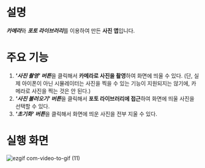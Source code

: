 # 설명
***카메라***와 ***포토 라이브러리***를 이용하여 만든 **사진 앱**입니다.

# 주요 기능
1. ***'사진 촬영' 버튼***을 클릭해서 **카메라로 사진을 촬영**하여 화면에 띄울 수 있다. (단, 실제 아이폰이 아닌 시뮬레이터는 사진을 찍을 수 있는 기능이 지원되지는 않기에, 카메라로 사진을 찍는 것은 안 된다.)
2. ***'사진 불러오기' 버튼***을 클릭해서 **포토 라이브러리에 접근**하여 화면에 띄울 사진을 선택할 수 있다.
3. ***'초기화' 버튼***을 클릭해서 화면에 띄운 사진을 전부 지울 수 있다.

# 실행 화면

![ezgif com-video-to-gif (11)](https://github.com/taeyoonL/my_practice_10/assets/132141316/27d476e7-ce8b-4f04-9fad-f585ab7a270b)
